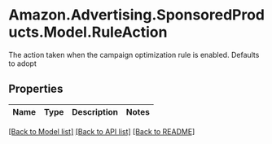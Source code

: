 # Amazon.Advertising.SponsoredProducts.Model.RuleAction
The action taken when the campaign optimization rule is enabled. Defaults to adopt

## Properties

Name | Type | Description | Notes
------------ | ------------- | ------------- | -------------

[[Back to Model list]](../README.md#documentation-for-models) [[Back to API list]](../README.md#documentation-for-api-endpoints) [[Back to README]](../README.md)

